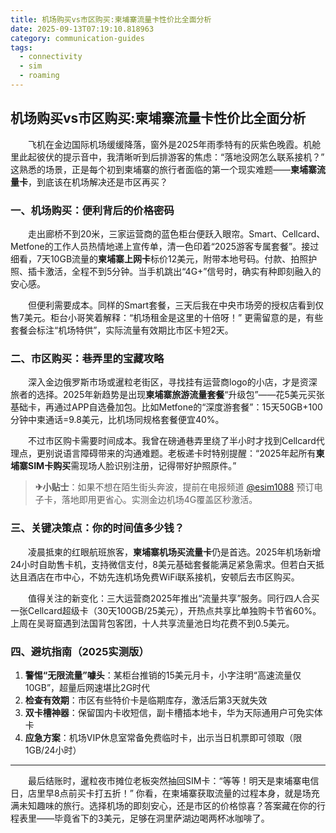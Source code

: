 ```yaml
---
title: 机场购买vs市区购买:柬埔寨流量卡性价比全面分析
date: 2025-09-13T07:19:10.818963
category: communication-guides
tags:
  - connectivity
  - sim
  - roaming
---
```


## 机场购买vs市区购买:柬埔寨流量卡性价比全面分析

　　飞机在金边国际机场缓缓降落，窗外是2025年雨季特有的灰紫色晚霞。机舱里此起彼伏的提示音中，我清晰听到后排游客的焦虑：“落地没网怎么联系接机？” 这熟悉的场景，正是每个初到柬埔寨的旅行者面临的第一个现实难题——**柬埔寨流量卡**，到底该在机场解决还是市区再买？

### 一、机场购买：便利背后的价格密码
　　走出廊桥不到20米，三家运营商的蓝色柜台便跃入眼帘。Smart、Cellcard、Metfone的工作人员热情地递上宣传单，清一色印着“2025游客专属套餐”。接过细看，7天10GB流量的**柬埔寨上网卡**标价12美元，附带本地号码。付款、拍照护照、插卡激活，全程不到5分钟。当手机跳出“4G+”信号时，确实有种即刻融入的安心感。

　　但便利需要成本。同样的Smart套餐，三天后我在中央市场旁的授权店看到仅售7美元。柜台小哥笑着解释：“机场租金是这里的十倍呀！” 更需留意的是，有些套餐会标注“机场特供”，实际流量有效期比市区卡短2天。

### 二、市区购买：巷弄里的宝藏攻略
　　深入金边俄罗斯市场或暹粒老街区，寻找挂有运营商logo的小店，才是资深旅者的选择。2025年新趋势是出现**柬埔寨旅游流量套餐**“升级包”——花5美元买张基础卡，再通过APP自选叠加包。比如Metfone的“深度游套餐”：15天50GB+100分钟中柬通话=9.8美元，比机场同规格套餐便宜40%。

　　不过市区购卡需要时间成本。我曾在磅通巷弄里绕了半小时才找到Cellcard代理点，更别说语言障碍带来的沟通难题。老板递卡时特别提醒：“2025年起所有**柬埔寨SIM卡购买**需现场人脸识别注册，记得带好护照原件。”

> **✈小贴士**：如果不想在陌生街头奔波，提前在电报频道 [@esim1088](https://t.me/s/esim1088) 预订电子卡，落地即用更省心。实测金边机场4G覆盖区秒激活。

### 三、关键决策点：你的时间值多少钱？
　　凌晨抵柬的红眼航班旅客，**柬埔寨机场买流量卡**仍是首选。2025年机场新增24小时自助售卡机，支持微信支付，8美元基础套餐能满足紧急需求。但若白天抵达且酒店在市中心，不妨先连机场免费WiFi联系接机，安顿后去市区购买。

　　值得关注的新变化：三大运营商2025年推出“流量共享”服务。同行四人合买一张Cellcard超级卡（30天100GB/25美元），开热点共享比单独购卡节省60%。上周在吴哥窟遇到法国背包客团，十人共享流量池日均花费不到0.5美元。

### 四、避坑指南（2025实测版）
1. **警惕“无限流量”噱头**：某柜台推销的15美元月卡，小字注明“高速流量仅10GB”，超量后网速堪比2G时代
2. **检查有效期**：市区有些特价卡是临期库存，激活后第3天就失效
3. **双卡槽神器**：保留国内卡收短信，副卡槽插本地卡，华为天际通用户可免实体卡
4. **应急方案**：机场VIP休息室常备免费临时卡，出示当日机票即可领取（限1GB/24小时）

---

　　最后结账时，暹粒夜市摊位老板突然抽回SIM卡：“等等！明天是柬埔寨电信日，店里早8点前买卡打五折！” 你看，在柬埔寨获取流量的过程本身，就是场充满未知趣味的旅行。选择机场的即刻安心，还是市区的价格惊喜？答案藏在你的行程表里——毕竟省下的3美元，足够在洞里萨湖边喝两杯冰咖啡了。